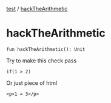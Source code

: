[test](index.md) / [hackTheArithmetic](./hack-the-arithmetic.md)

# hackTheArithmetic

`fun hackTheArithmetic(): Unit`

Try to make this check pass

```
if(1 > 2)
```

Or just piece of html

```
<p>1 = 3</p>
```

